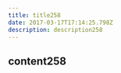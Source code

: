 ```yaml
---
title: title258
date: 2017-03-17T17:14:25.798Z
description: description258
---
```


## content258
  
